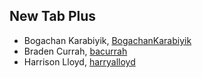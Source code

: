 ## New Tab Plus

- Bogachan Karabiyik, [BogachanKarabiyik](https://github.com/BogachanKarabiyik)
- Braden Currah, [bacurrah](https://github.com/bacurrah)
- Harrison Lloyd, [harryalloyd](https://github.com/harryalloyd)
